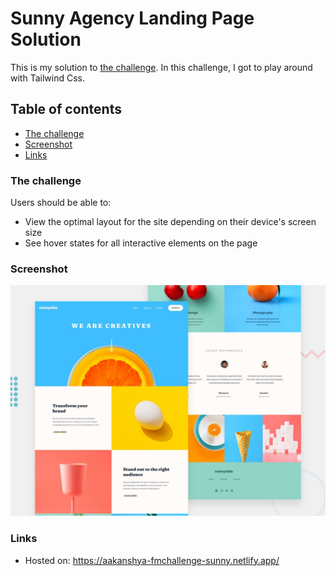 # Sunny Agency Landing Page Solution

This is my solution to [the challenge](https://www.frontendmentor.io/challenges/sunnyside-agency-landing-page-7yVs3B6ef). In this challenge, I got to play around with Tailwind Css. 

## Table of contents

- [The challenge](#the-challenge)
- [Screenshot](#screenshot)
- [Links](#links)

### The challenge

Users should be able to:

- View the optimal layout for the site depending on their device's screen size
- See hover states for all interactive elements on the page

### Screenshot

![Screenshot](public/images/Screenshot.jpg)

### Links

- Hosted on: https://aakanshya-fmchallenge-sunny.netlify.app/



